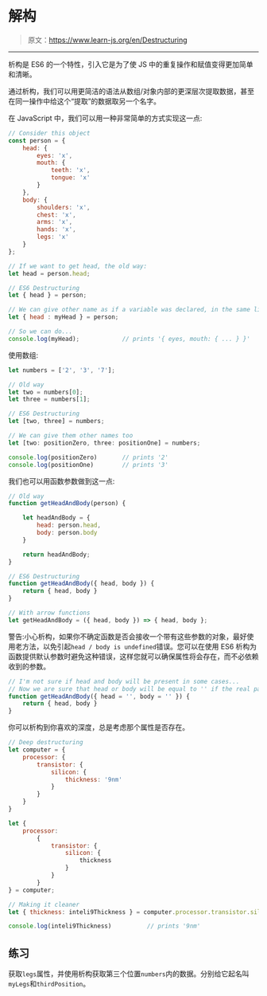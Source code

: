# 解构

> 原文：<https://www.learn-js.org/en/Destructuring>

* * *

析构是 ES6 的一个特性，引入它是为了使 JS 中的重复操作和赋值变得更加简单和清晰。

通过析构，我们可以用更简洁的语法从数组/对象内部的更深层次提取数据，甚至在同一操作中给这个“提取”的数据取另一个名字。

在 JavaScript 中，我们可以用一种非常简单的方式实现这一点:

```js
// Consider this object
const person = {
    head: {
        eyes: 'x',
        mouth: {
            teeth: 'x',
            tongue: 'x'
        }
    },
    body: {
        shoulders: 'x',
        chest: 'x',
        arms: 'x',
        hands: 'x',
        legs: 'x'
    }   
};

// If we want to get head, the old way:
let head = person.head;

// ES6 Destructuring
let { head } = person;

// We can give other name as if a variable was declared, in the same line
let { head : myHead } = person;

// So we can do...
console.log(myHead);            // prints '{ eyes, mouth: { ... } }' 
```

使用数组:

```js
let numbers = ['2', '3', '7'];

// Old way
let two = numbers[0];
let three = numbers[1];

// ES6 Destructuring
let [two, three] = numbers;

// We can give them other names too
let [two: positionZero, three: positionOne] = numbers;

console.log(positionZero)       // prints '2'
console.log(positionOne)        // prints '3' 
```

我们也可以用函数参数做到这一点:

```js
// Old way
function getHeadAndBody(person) {

    let headAndBody = {
        head: person.head,
        body: person.body
    }

    return headAndBody;
}

// ES6 Destructuring
function getHeadAndBody({ head, body }) {
    return { head, body }
}

// With arrow functions
let getHeadAndBody = ({ head, body }) => { head, body }; 
```

警告:小心析构，如果你不确定函数是否会接收一个带有这些参数的对象，最好使用老方法，以免引起`head / body is undefined`错误。您可以在使用 ES6 析构为函数提供默认参数时避免这种错误，这样您就可以确保属性将会存在，而不必依赖收到的参数。

```js
// I'm not sure if head and body will be present in some cases...
// Now we are sure that head or body will be equal to '' if the real parameter doesn't have that properties inside
function getHeadAndBody({ head = '', body = '' }) {
    return { head, body }
} 
```

你可以析构到你喜欢的深度，总是考虑那个属性是否存在。

```js
// Deep destructuring
let computer = {
    processor: {
        transistor: {
            silicon: {
                thickness: '9nm'
            }
        }
    }
}

let {
    processor: 
        { 
            transistor: { 
                silicon: { 
                    thickness 
                }
            }
        } 
} = computer;

// Making it cleaner
let { thickness: inteli9Thickness } = computer.processor.transistor.silicon;

console.log(inteli9Thickness)          // prints '9nm' 
```

## 练习

获取`legs`属性，并使用析构获取第三个位置`numbers`内的数据。分别给它起名叫`myLegs`和`thirdPosition`。